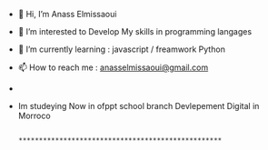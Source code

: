 - 👋 Hi, I’m Anass Elmissaoui
- 👀 I’m interested to  Develop My skills in programming langages
- 🌱 I’m currently learning :  javascript / freamwork Python
- 📫 How to reach me  :  anasselmissaoui@gmail.com
- 
- Im studeying Now in ofppt school branch Devlepement Digital in Morroco 

                          **************************************************



